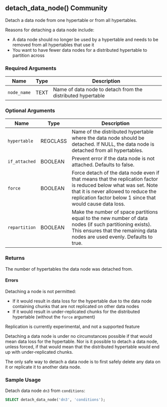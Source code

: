 ## detach_data_node() <tag type="community">Community</tag>

Detach a data node from one hypertable or from all hypertables.

Reasons for detaching a data node include:

- A data node should no longer be used by a hypertable and needs to be
removed from all hypertables that use it
- You want to have fewer data nodes for a distributed hypertable to
partition across

### Required Arguments

| Name        | Type|Description                       |
|-------------|----|-------------------------------|
| `node_name` | TEXT | Name of data node to detach from the distributed hypertable |

### Optional Arguments

| Name          | Type|Description                            |
|---------------|---|-------------------------------------|
| `hypertable`  | REGCLASS | Name of the distributed hypertable where the data node should be detached. If NULL, the data node is detached from all hypertables. |
| `if_attached` | BOOLEAN | Prevent error if the data node is not attached. Defaults to false. |
| `force`       | BOOLEAN | Force detach of the data node even if that means that the replication factor is reduced below what was set. Note that it is never allowed to reduce the replication factor below 1 since that would cause data loss.         |
| `repartition` | BOOLEAN | Make the number of space partitions equal to the new number of data nodes (if such partitioning exists). This ensures that the remaining data nodes are used evenly. Defaults to true. |

### Returns

The number of hypertables the data node was detached from.

#### Errors

Detaching a node is not permitted:
- If it would result in data loss for the hypertable due to the data node
containing chunks that are not replicated on other data nodes
- If it would result in under-replicated chunks for the distributed hypertable
(without the `force` argument)

<highlight type="tip">
Replication is currently experimental, and not a supported feature
</highlight>

Detaching a data node is under no circumstances possible if that would
mean data loss for the hypertable. Nor is it possible to detach a data node,
unless forced, if that would mean that the distributed hypertable would end
up with under-replicated chunks.

The only safe way to detach a data node is to first safely delete any
data on it or replicate it to another data node.

### Sample Usage

Detach data node `dn3` from `conditions`:

```sql
SELECT detach_data_node('dn3', 'conditions');
```
